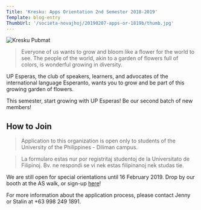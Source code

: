 ```yaml
---
Title: 'Kresku: Apps Orientation 2nd Semester 2018-2019'
Template: blog-entry
ThumbUrl: '/societa-novajhoj/20190207-apps-or-1819b/thumb.jpg'
---
```


![Kresku Pubmat](%base_url%/assets/societa-novajhoj/20190207-apps-or-1819b/thumb.jpg)

> Everyone of us wants to grow and bloom like a flower for the world to see. The people of the world,
> akin to a garden of flowers full of colors, is wonderful growing in diversity.

UP Esperas, the club of speakers, learners, and advocates of the international language
Esperanto, wants you to grow and be part of this growing garden of flowers.

This semester, start growing with UP Esperas! Be our second batch of new members!

## How to Join
> Application to this organization is open only to students of the University of the Philippines
> \- Diliman campus.

> La formularo estas nur por registritaj studentoj de la Universitato de Filipinoj. Bv. ne respondi
> se vi nek estas filipinanoj nek studas tie.

We are still open for special orientations until 16 February 2019. Drop by our booth at the AS
walk, or sign-up [here](//bit.ly/EsperasSignUp)!

For more information about the application process, please contact Jenny or Stalin at +63 998
249 1891.